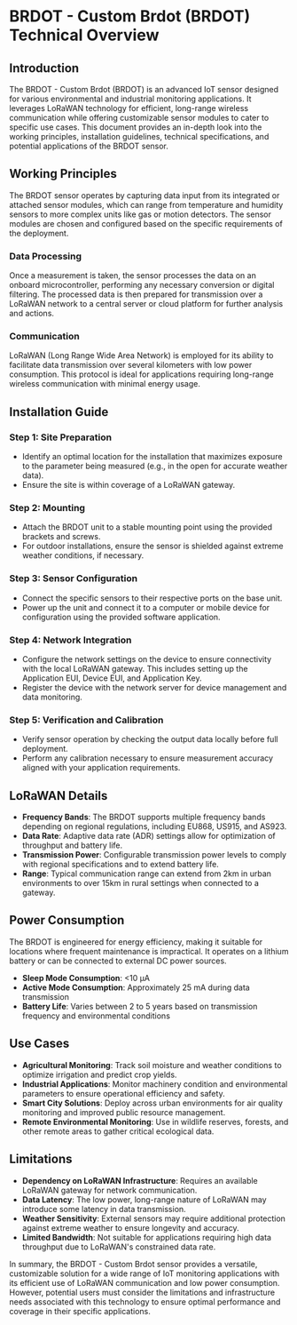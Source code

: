 # BRDOT - Custom Brdot (BRDOT) Technical Overview

## Introduction
The BRDOT - Custom Brdot (BRDOT) is an advanced IoT sensor designed for various environmental and industrial monitoring applications. It leverages LoRaWAN technology for efficient, long-range wireless communication while offering customizable sensor modules to cater to specific use cases. This document provides an in-depth look into the working principles, installation guidelines, technical specifications, and potential applications of the BRDOT sensor.

## Working Principles

The BRDOT sensor operates by capturing data input from its integrated or attached sensor modules, which can range from temperature and humidity sensors to more complex units like gas or motion detectors. The sensor modules are chosen and configured based on the specific requirements of the deployment. 

### Data Processing
Once a measurement is taken, the sensor processes the data on an onboard microcontroller, performing any necessary conversion or digital filtering. The processed data is then prepared for transmission over a LoRaWAN network to a central server or cloud platform for further analysis and actions.

### Communication
LoRaWAN (Long Range Wide Area Network) is employed for its ability to facilitate data transmission over several kilometers with low power consumption. This protocol is ideal for applications requiring long-range wireless communication with minimal energy usage.

## Installation Guide

### Step 1: Site Preparation
- Identify an optimal location for the installation that maximizes exposure to the parameter being measured (e.g., in the open for accurate weather data).
- Ensure the site is within coverage of a LoRaWAN gateway.

### Step 2: Mounting
- Attach the BRDOT unit to a stable mounting point using the provided brackets and screws.
- For outdoor installations, ensure the sensor is shielded against extreme weather conditions, if necessary.

### Step 3: Sensor Configuration
- Connect the specific sensors to their respective ports on the base unit.
- Power up the unit and connect it to a computer or mobile device for configuration using the provided software application.

### Step 4: Network Integration
- Configure the network settings on the device to ensure connectivity with the local LoRaWAN gateway. This includes setting up the Application EUI, Device EUI, and Application Key.
- Register the device with the network server for device management and data monitoring.

### Step 5: Verification and Calibration
- Verify sensor operation by checking the output data locally before full deployment.
- Perform any calibration necessary to ensure measurement accuracy aligned with your application requirements.

## LoRaWAN Details

- **Frequency Bands**: The BRDOT supports multiple frequency bands depending on regional regulations, including EU868, US915, and AS923.
- **Data Rate**: Adaptive data rate (ADR) settings allow for optimization of throughput and battery life.
- **Transmission Power**: Configurable transmission power levels to comply with regional specifications and to extend battery life.
- **Range**: Typical communication range can extend from 2km in urban environments to over 15km in rural settings when connected to a gateway.

## Power Consumption

The BRDOT is engineered for energy efficiency, making it suitable for locations where frequent maintenance is impractical. It operates on a lithium battery or can be connected to external DC power sources.

- **Sleep Mode Consumption**: <10 μA
- **Active Mode Consumption**: Approximately 25 mA during data transmission
- **Battery Life**: Varies between 2 to 5 years based on transmission frequency and environmental conditions

## Use Cases

- **Agricultural Monitoring**: Track soil moisture and weather conditions to optimize irrigation and predict crop yields.
- **Industrial Applications**: Monitor machinery condition and environmental parameters to ensure operational efficiency and safety.
- **Smart City Solutions**: Deploy across urban environments for air quality monitoring and improved public resource management.
- **Remote Environmental Monitoring**: Use in wildlife reserves, forests, and other remote areas to gather critical ecological data.

## Limitations

- **Dependency on LoRaWAN Infrastructure**: Requires an available LoRaWAN gateway for network communication.
- **Data Latency**: The low power, long-range nature of LoRaWAN may introduce some latency in data transmission.
- **Weather Sensitivity**: External sensors may require additional protection against extreme weather to ensure longevity and accuracy.
- **Limited Bandwidth**: Not suitable for applications requiring high data throughput due to LoRaWAN's constrained data rate.

In summary, the BRDOT - Custom Brdot sensor provides a versatile, customizable solution for a wide range of IoT monitoring applications with its efficient use of LoRaWAN communication and low power consumption. However, potential users must consider the limitations and infrastructure needs associated with this technology to ensure optimal performance and coverage in their specific applications.